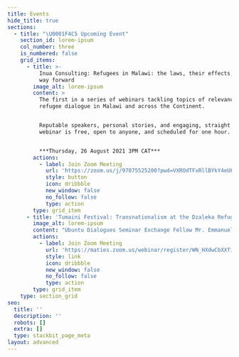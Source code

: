 ```yaml
---
title: Events
hide_title: true
sections:
  - title: "\U0001F4C5 Upcoming Event"
    section_id: lorem-ipsum
    col_number: three
    is_numbered: false
    grid_items:
      - title: >-
          Inua Consulting: Refugees in Malawi: the laws, their effects, and the
          way forward
        image_alt: lorem-ipsum
        content: >
          The first in a series of webinars tackling topics of relevance in the
          refugee dialogue in Malawi and across the Continent.


          Reputable speakers, personal stories, and engaging, straight talk. The
          webinar is free, open to anyone, and scheduled for one hour.


          ***Thursday, 26 August 2021 3PM CAT***
        actions:
          - label: Join Zoom Meeting
            url: 'https://zoom.us/j/97075525200?pwd=VXROdTFxRllBYkY4eUFYaTQ2RnExdz09'
            style: button
            icon: dribbble
            new_window: false
            no_follow: false
            type: action
        type: grid_item
      - title: 'Tumaini Festival: Transnationalism at the Dzaleka Refugee Camp, Malawi'
        image_alt: lorem-ipsum
        content: "Ubuntu Dialogues Seminar Exchange Fellow Mr. Emmanuel Chima in conversation with Prof Paul Bukuliki of Makerere University, Kampala, Uganda. Professor Thaddeus Metz, Department of Philosophy at the University of Pretoria, South Africa will be the respondent.\n\n***Sep 28, 2021 03:00 PM in\_***[***Johannesburg***](javascript:;)\n"
        actions:
          - label: Join Zoom Meeting
            url: 'https://maties.zoom.us/webinar/register/WN_HXdwCbXXTii4r8zAeJGwIQ'
            style: link
            icon: dribbble
            new_window: false
            no_follow: false
            type: action
        type: grid_item
    type: section_grid
seo:
  title: ''
  description: ''
  robots: []
  extra: []
  type: stackbit_page_meta
layout: advanced
---
```

